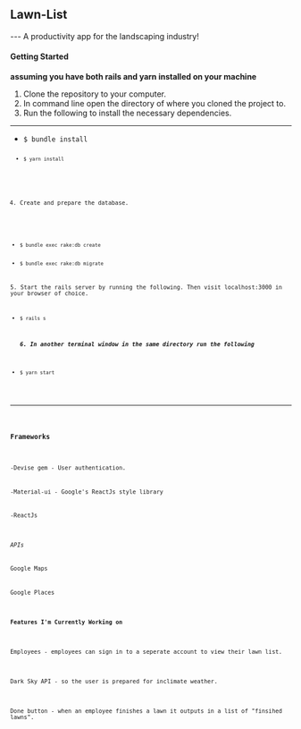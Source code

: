 <h2><strong>Lawn-List</strong></h2>
---
A productivity app for the landscaping industry!

<h4>Getting Started</h4>

<strong>assuming you have both rails and yarn installed on your machine</strong>

1. Clone the repository to your computer.
2. In command line open the directory of where you cloned the project to.
3. Run the following to install the necessary dependencies.
---
<ul>
  <li><code>$ bundle install<code></li>
  <li><code>$ yarn install</code></li>
</ul>

4. Create and prepare the database.
<ul>
  <li><code>$ bundle exec rake:db create</code></li>
  <li><code>$ bundle exec rake:db migrate</code></li>
</ul>
5. Start the rails server by running the following. Then visit localhost:3000 in your browser of choice.
<ul>
  <li><code>$ rails s</code></li>
  <h5>6. In another terminal window in the same directory run the following</h5> 
  <li><code>$ yarn start</code></li>
</ul>

<hr />

<h3>Frameworks</h3>

<p>-Devise gem - User authentication.</p>
<p>-Material-ui - Google's ReactJs style library</p>
<p>-ReactJs</p>

*APIs*
<p>Google Maps</p>
<p>Google Places</p>

<strong>Features I'm Currently Working on</strong>
  <p>Employees - employees can sign in to a seperate account to view their lawn list.</p>
  <p>Dark Sky API - so the user is prepared for inclimate weather.</p>
  <p>Done button - when an employee finishes a lawn it outputs in a list of "finsihed lawns".</p>
